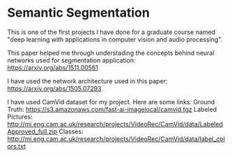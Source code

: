 # Semantic Segmentation

This is one of the first projects I have done for a graduate course named "deep learning with applications in computer vision and audio processing".

This paper helped me through understading the concepts behind neural networks used for segmentation application:
https://arxiv.org/abs/1511.00561

I have used the network architecture used in this paper:
https://arxiv.org/abs/1505.07293

I have used CamVid dataset for my project. Here are some links:
Ground Truth: https://s3.amazonaws.com/fast-ai-imagelocal/camvid.tgz
Labeled Pictures: http://mi.eng.cam.ac.uk/research/projects/VideoRec/CamVid/data/LabeledApproved_full.zip
Classes: http://mi.eng.cam.ac.uk/research/projects/VideoRec/CamVid/data/label_colors.txt
